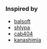 ### Inspired by

- [balsoft](https://github.com/balsoft/nixos-config)
- [shlypa](https://github.com/ilya-fedin/nixos-configuration)
- [cab404](https://github.com/cab404/home)
- [kanashimia](https://github.com/kanashimia/nixos-config)
